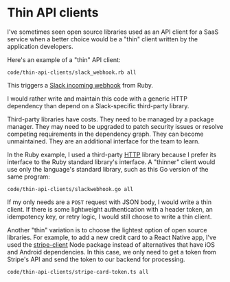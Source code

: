 # Thin API clients

I've sometimes seen open source libraries
used as an API client for a SaaS service
when a better choice would be
a "thin" client written by the application developers.

Here's an example of a "thin" API client:

```embed
code/thin-api-clients/slack_webhook.rb all
```

This triggers a
[Slack incoming webhook](https://slack.com/apps/A0F7XDUAZ-incoming-webhooks)
from Ruby.

I would rather write and maintain this code
with a generic HTTP dependency
than depend on a Slack-specific third-party library.

Third-party libraries have costs.
They need to be managed by a package manager.
They may need to be upgraded to patch security issues
or resolve competing requirements in the dependency graph.
They can become unmaintained.
They are an additional interface for the team to learn.

In the Ruby example,
I used a third-party [HTTP](https://github.com/httprb/http) library
because I prefer its interface to the Ruby standard library's interface.
A "thinner" client would use only the language's standard library,
such as this Go version of the same program:

```embed
code/thin-api-clients/slackwebhook.go all
```

If my only needs are a `POST` request with JSON body,
I would write a thin client.
If there is some lightweight authentication with a header token,
an idempotency key, or retry logic,
I would still choose to write a thin client.

Another "thin" variation is
to choose the lightest option of open source libraries.
For example, to add a new credit card to a React Native app, I've used the
[stripe-client](https://www.npmjs.com/package/stripe-client) Node package
instead of alternatives that have iOS and Android dependencies.
In this case, we only need to get a token from Stripe's API
and send the token to our backend for processing.

```embed
code/thin-api-clients/stripe-card-token.ts all
```
